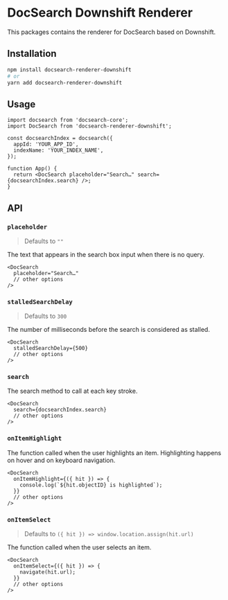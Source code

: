 # DocSearch Downshift Renderer

This packages contains the renderer for DocSearch based on Downshift.

## Installation

```sh
npm install docsearch-renderer-downshift
# or
yarn add docsearch-renderer-downshift
```

## Usage

```tsx
import docsearch from 'docsearch-core';
import DocSearch from 'docsearch-renderer-downshift';

const docsearchIndex = docsearch({
  appId: 'YOUR_APP_ID',
  indexName: 'YOUR_INDEX_NAME',
});

function App() {
  return <DocSearch placeholder="Search…" search={docsearchIndex.search} />;
}
```

## API

### `placeholder`

> Defaults to `""`

The text that appears in the search box input when there is no query.

```tsx
<DocSearch
  placeholder="Search…"
  // other options
/>
```

### `stalledSearchDelay`

> Defaults to `300`

The number of milliseconds before the search is considered as stalled.

```tsx
<DocSearch
  stalledSearchDelay={500}
  // other options
/>
```

### `search`

The search method to call at each key stroke.

```tsx
<DocSearch
  search={docsearchIndex.search}
  // other options
/>
```

### `onItemHighlight`

The function called when the user highlights an item. Highlighting happens on hover and on keyboard navigation.

```tsx
<DocSearch
  onItemHighlight={({ hit }) => {
    console.log(`${hit.objectID} is highlighted`);
  }}
  // other options
/>
```

### `onItemSelect`

> Defaults to `({ hit }) => window.location.assign(hit.url)`

The function called when the user selects an item.

```tsx
<DocSearch
  onItemSelect={({ hit }) => {
    navigate(hit.url);
  }}
  // other options
/>
```
